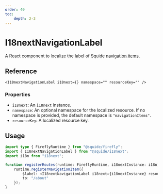 ```yaml
---
order: 40
toc:
    depth: 2-3
---
```


# I18nextNavigationLabel

A React component to localize the label of Squide [navigation items](../runtime/runtime-class.md#register-navigation-items).

## Reference

```tsx
<I18nextNavigationLabel i18next={} namespace="" resourceKey="" />
```

### Properties

- `i18next`: An `i18next` instance.
- `namespace`: An optional namespace for the localized resource. If no namespace is provided, the default namespace is `"navigationItems"`.
- `resourceKey`: A localized resource key.

## Usage

```ts !#7 remote-module/src/register.tsx
import type { FireflyRuntime } from "@squide/firefly";
import { I18nextNavigationLabel } from "@squide/i18next";
import i18n from "i18next";

function registerRoutes(runtime: FireflyRuntime, i18nextInstance: i18n) {
    runtime.registerNavigationItem({
        $label: <I18nextNavigationLabel i18next={i18nextInstance} resourceKey="aboutPageLabel"  />
        to: "/about"
    });
}
```
